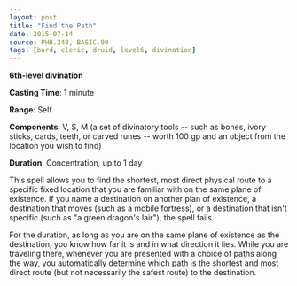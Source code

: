 ```yaml
---
layout: post
title: "Find the Path"
date: 2015-07-14
source: PHB.240, BASIC.90
tags: [bard, cleric, druid, level6, divination]
---
```


**6th-level divination**

**Casting Time**: 1 minute

**Range**: Self

**Components**: V, S, M (a set of divinatory tools -- such as bones, ivory sticks, cards, teeth, or carved runes -- worth 100 gp and an object from the location you wish to find)

**Duration**: Concentration, up to 1 day

This spell allows you to find the shortest, most direct physical route to a specific fixed location that you are familiar with on the same plane of existence. If you name a destination on another plan of existence, a destination that moves (such as a mobile fortress), or a destination that isn't specific (such as "a green dragon's lair"), the spell fails.

For the duration, as long as you are on the same plane of existence as the destination, you know how far it is and in what direction it lies. While you are traveling there, whenever you are presented with a choice of paths along the way, you automatically determine which path is the shortest and most direct route (but not necessarily the safest route) to the destination.
